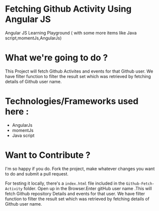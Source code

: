 Fetching Github Activity Using Angular JS
===============================

Angular JS Learning Playground ( with some more items like Java script,momentJs,AngularJs) 

What we're going to do ?
=======================
This Project will fetch Github Activites and events for that Github user.
We have filter function to filter the result set which was retrieved by fetching details of Github user name.



Technologies/Frameworks used here :
=================================

- AngularJs
- momentJs
- Java script

Want to Contribute ?
=====================

I'm so happy if you do. Fork the project, make whatever changes you want to do and submit a pull request. 

For testing it locally, there's a `index.html` file included in the `Github-Fetch-Activity` folder. 
Open up in the Browser.Enter gitHub user name .This will fetch Github repository Details and events for that user.
We have filter function to filter the result set which was retrieved by fetching details of Github user name.



